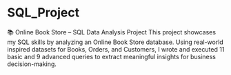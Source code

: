 # SQL_Project
📚 Online Book Store – SQL Data Analysis Project  This project showcases my SQL skills by analyzing an Online Book Store database. Using real-world inspired datasets for Books, Orders, and Customers, I wrote and executed 11 basic and 9 advanced queries to extract meaningful insights for business decision-making.
